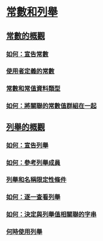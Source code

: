 # [常數和列舉](index.md)
## [常數的概觀](constants-overview.md)
### [如何：宣告常數](how-to-declare-a-constant.md)
### [使用者定義的常數](user-defined-constants.md)
### [常數和常值資料類型](constant-and-literal-data-types.md)
### [如何：將關聯的常數值群組在一起](how-to-group-related-constant-values-together.md)
## [列舉的概觀](enumerations-overview.md)
### [如何：宣告列舉](how-to-declare-enumerations.md)
### [如何：參考列舉成員](how-to-refer-to-an-enumeration-member.md)
### [列舉和名稱限定性條件](enumerations-and-name-qualification.md)
### [如何：逐一查看列舉](how-to-iterate-through-an-enumeration.md)
### [如何：決定與列舉值相關聯的字串](how-to-determine-the-string-associated-with-an-enumeration-value.md)
### [何時使用列舉](when-to-use-an-enumeration.md)
